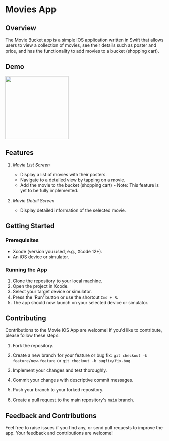 # Movies App

## Overview

The Movie Bucket app is a simple iOS application written in Swift that allows users to view a collection of movies, see their details such as poster and price, and has the functionality to add movies to a bucket (shopping cart).


## Demo

<img src="https://github.com/tubaaNur/MoviesApp/blob/main/Recording.gif" width="200">

## Features

1.  *Movie List Screen*
    -   Display a list of movies with their posters.
    -   Navigate to a detailed view by tapping on a movie.
    -   Add the movie to the bucket (shopping cart) - Note: This feature is yet to be fully implemented.

2.  *Movie Detail Screen*
    -   Display detailed information of the selected movie.

## Getting Started

### Prerequisites
-   Xcode (version you used, e.g., Xcode 12+).
-   An iOS device or simulator.

### Running the App
1.  Clone the repository to your local machine.
2.  Open the project in Xcode.
3.  Select your target device or simulator.
4.  Press the 'Run' button or use the shortcut `Cmd + R`.
5.  The app should now launch on your selected device or simulator.


## Contributing

Contributions to the Movie iOS App are welcome! If you'd like to contribute, please follow these steps:

1.  Fork the repository.
    
2.  Create a new branch for your feature or bug fix: `git checkout -b feature/new-feature` or `git checkout -b bugfix/fix-bug`.
    
3.  Implement your changes and test thoroughly.
    
4.  Commit your changes with descriptive commit messages.
    
5.  Push your branch to your forked repository.
    
6.  Create a pull request to the main repository's `main` branch.
## Feedback and Contributions

Feel free to raise issues if you find any, or send pull requests to improve the app. Your feedback and contributions are welcome!
